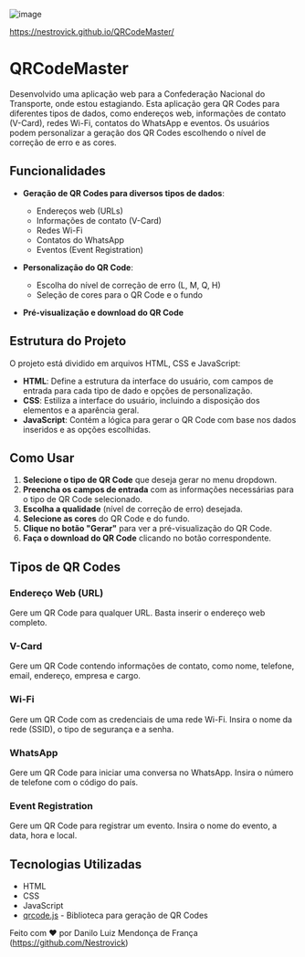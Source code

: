 ![image](https://github.com/user-attachments/assets/e261db16-ecfd-4647-9b7b-37845fa19125)


https://nestrovick.github.io/QRCodeMaster/


# QRCodeMaster

Desenvolvido uma aplicação web para a Confederação Nacional do Transporte, onde estou estagiando. Esta aplicação gera QR Codes para diferentes tipos de dados, como endereços web, informações de contato (V-Card), redes Wi-Fi, contatos do WhatsApp e eventos. Os usuários podem personalizar a geração dos QR Codes escolhendo o nível de correção de erro e as cores.

## Funcionalidades

- **Geração de QR Codes para diversos tipos de dados**:
  - Endereços web (URLs)
  - Informações de contato (V-Card)
  - Redes Wi-Fi
  - Contatos do WhatsApp
  - Eventos (Event Registration)

- **Personalização do QR Code**:
  - Escolha do nível de correção de erro (L, M, Q, H)
  - Seleção de cores para o QR Code e o fundo
- **Pré-visualização e download do QR Code**

## Estrutura do Projeto

O projeto está dividido em arquivos HTML, CSS e JavaScript:

- **HTML**: Define a estrutura da interface do usuário, com campos de entrada para cada tipo de dado e opções de personalização.
- **CSS**: Estiliza a interface do usuário, incluindo a disposição dos elementos e a aparência geral.
- **JavaScript**: Contém a lógica para gerar o QR Code com base nos dados inseridos e as opções escolhidas.

## Como Usar

1. **Selecione o tipo de QR Code** que deseja gerar no menu dropdown.
2. **Preencha os campos de entrada** com as informações necessárias para o tipo de QR Code selecionado.
3. **Escolha a qualidade** (nível de correção de erro) desejada.
4. **Selecione as cores** do QR Code e do fundo.
5. **Clique no botão "Gerar"** para ver a pré-visualização do QR Code.
6. **Faça o download do QR Code** clicando no botão correspondente.

## Tipos de QR Codes

### Endereço Web (URL)
Gere um QR Code para qualquer URL. Basta inserir o endereço web completo.

### V-Card
Gere um QR Code contendo informações de contato, como nome, telefone, email, endereço, empresa e cargo.

### Wi-Fi
Gere um QR Code com as credenciais de uma rede Wi-Fi. Insira o nome da rede (SSID), o tipo de segurança e a senha.

### WhatsApp
Gere um QR Code para iniciar uma conversa no WhatsApp. Insira o número de telefone com o código do país.

### Event Registration
Gere um QR Code para registrar um evento. Insira o nome do evento, a data, hora e local.

## Tecnologias Utilizadas

- HTML
- CSS
- JavaScript
- [qrcode.js](https://davidshimjs.github.io/qrcodejs/) - Biblioteca para geração de QR Codes



Feito com ❤️ por Danilo Luiz Mendonça de França (https://github.com/Nestrovick)
